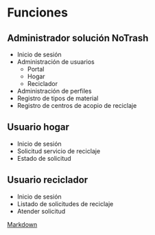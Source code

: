 # Funciones
## Administrador solución NoTrash
* Inicio de sesión
* Administración de usuarios
    * Portal
    * Hogar
    * Reciclador
* Administración de perfiles
* Registro de tipos de material
* Registro de centros de acopio de reciclaje
## Usuario hogar
* Inicio de sesión
* Solicitud servicio de reciclaje
* Estado de solicitud
## Usuario reciclador
* Inicio de sesión
* Listado de solicitudes de reciclaje
* Atender solicitud

[Markdown](https://github.com/ricval/Documentacion/blob/master/Guias/GitHub/mastering-markdown.md "Markdown")